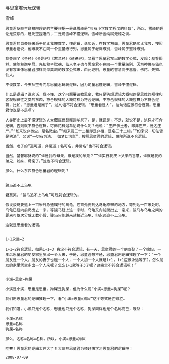 与思童君玩玩逻辑
 
雪峰
 

    思童君反驳生命禅院理论的主要根据一是说雪峰是“只有小学数学程度的科盲”，所以，雪峰的理论是荒谬的，是凭空捏造的；二是说雪峰不懂逻辑，雪峰所言纯属无稽之谈。

    思童君的自豪感来源于他比我懂数学，懂逻辑，说实话，在数学方面，思童君确实比我强，按照思童君话说，他跟我不在同一个重量级行列，思童属于老鹰级别，雪峰属于蜜蜂级别。

    我查阅了《圣经》《金刚经》《古兰经》《道德经》，又看了思童君写出的数学公式，发现：基督耶稣、佛陀释迦牟尼、先知穆罕默德、仙人老子也与思童君不在同一个重量级别，因为神佛圣仙也没有写出像思童君那样高深莫测的数学公式来，由此证明，思童的智慧高于基督、佛陀、先知、仙人。

    不谈数学，今天抽空专门与思童君玩玩逻辑，因为司童君懂逻辑，雪峰不懂逻辑。

    什么是逻辑？说实话，我不懂，这个问题要请教思童，我只是猜想逻辑大概指的是思维的规律和客观规律性之类的东西，符合规律的大概可称为符合逻辑，不符合规律的大概应算为不符合逻辑，比如，“思童君是猴子”，这句话不符合逻辑，“思童君是人”，这句话应该符合逻辑。思童君你说是不是啊？

    人类历史上最不懂逻辑的人大概属世尊释迦牟尼了。是，就说是；不是，就说不是，这样才符合逻辑，否则就不符合逻辑，可佛陀释迦牟尼说什么呢？他说：“庄严佛土者，即非庄严，是名庄严。”“如来说非微尘，是名微尘。”“如来说三十二相即是非相，是名三十二相。”“如来说一切法皆是佛法”，又说“一切有为法， 如梦幻泡影”，按照思童君的逻辑，佛陀所说不合逻辑。

    当然，老子的“道可道，非常道；名可名，非常名”也不符合逻辑。

    当然，基督耶稣说的“谁是我的母亲，谁是我的弟兄？”“谁实行我天上父亲的旨意，谁就是我的弟兄、姊妹、母亲了。”这也不符合逻辑。

    那么，什么东西符合思童君的逻辑呢？


    骏马追不上乌龟

    君莫笑，“骏马追不上乌龟”可是符合逻辑的。

    假设骏马要追上一百米外急速爬行的乌龟，它首先要到达乌龟原来的地方，等到达一百米处时，乌龟已经向前爬出去一米，等骏马赶上这一米时，乌龟又向前爬出去一毫米，骏马与乌龟之间的距离可依次分成无数小段，骏马只能越来越接近乌龟，但永远追不上乌龟。

    这就是思童君的逻辑。


    1+1永远=2

    1+1=2符合逻辑，如果1+1=3 肯定不符合逻辑，有一天，思童君的一个朋友娶了一个媳妇，一年后思童君的朋友家里多出一个人来，于是，思童君想不通，思童君用逻辑推理了一下：“一个朋友是一个人，朋友的妻子也是一个人，一个人加一个人就是1+1，1+1应该永远等于2，怎么朋友的家里凭空多出一个人来呢？怎么1+1就等于3了呢？这完全不符合逻辑嘛！”


    小溪=思童=狗屎

    小溪是小溪，思童是思童，狗屎是狗屎，但为什么说“小溪=思童=狗屎”呢？

    我们用思童君的逻辑推理一下，看“小溪=思童=狗屎”这个等式是否成立。

    我们知道，小溪只是个名称，思童也只是个名称，狗屎同样也是个名称而已，既然：

    小溪=名称
    思童=名称
    狗屎=名称

    那么，名称=名称=名称，所以，小溪=思童=狗屎

    哇赛！思童君的逻辑太伟大了！大家拜思童君为师赶快学习思童君的逻辑吧！

    2008-07-09
 


